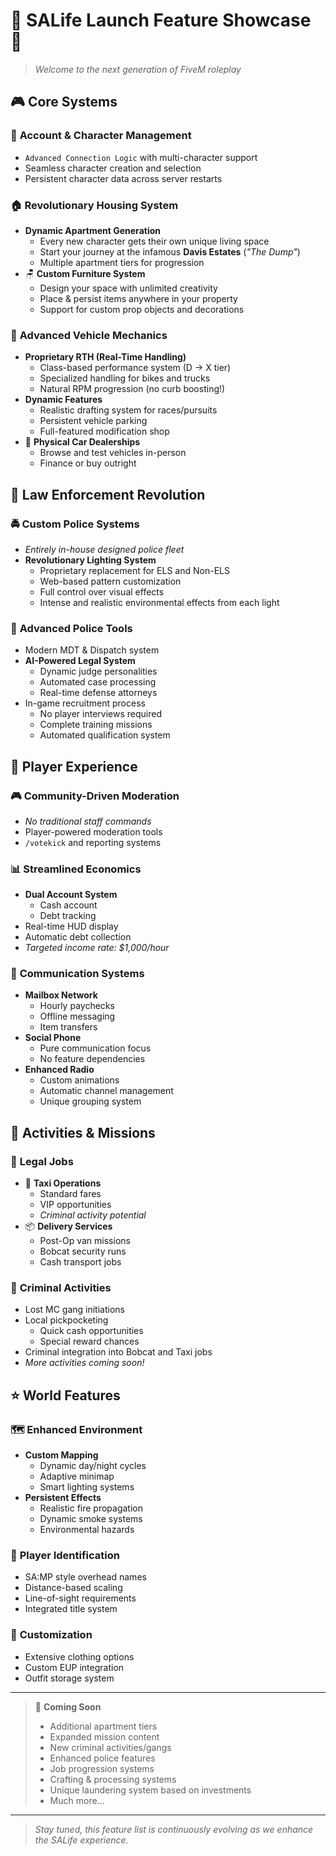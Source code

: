 # 🎉 **SALife Launch Feature Showcase** 🎉

> *Welcome to the next generation of FiveM roleplay*

## 🎮 **Core Systems**

### 🔐 **Account & Character Management**

- `Advanced Connection Logic` with multi-character support
- Seamless character creation and selection
- Persistent character data across server restarts

### 🏠 **Revolutionary Housing System**

- **Dynamic Apartment Generation**
  - Every new character gets their own unique living space
  - Start your journey at the infamous **Davis Estates** (*"The Dump"*)
  - Multiple apartment tiers for progression
- 🪑 **Custom Furniture System**
  - Design your space with unlimited creativity
  - Place & persist items anywhere in your property
  - Support for custom prop objects and decorations

### 🚗 **Advanced Vehicle Mechanics**

- **Proprietary RTH (Real-Time Handling)**
  - Class-based performance system (D → X tier)
  - Specialized handling for bikes and trucks
  - Natural RPM progression (no curb boosting!)
- **Dynamic Features**
  - Realistic drafting system for races/pursuits
  - Persistent vehicle parking
  - Full-featured modification shop
- 🏪 **Physical Car Dealerships**
  - Browse and test vehicles in-person
  - Finance or buy outright

## 👮 **Law Enforcement Revolution**

### 🚔 **Custom Police Systems**

- *Entirely in-house designed police fleet*
- **Revolutionary Lighting System**
  - Proprietary replacement for ELS and Non-ELS
  - Web-based pattern customization
  - Full control over visual effects
  - Intense and realistic environmental effects from each light

### 📱 **Advanced Police Tools**

- Modern MDT & Dispatch system
- **AI-Powered Legal System**
  - Dynamic judge personalities
  - Automated case processing
  - Real-time defense attorneys
- In-game recruitment process
  - No player interviews required
  - Complete training missions
  - Automated qualification system

## 💫 **Player Experience**

### 🎮 **Community-Driven Moderation**

- *No traditional staff commands*
- Player-powered moderation tools
- `/votekick` and reporting systems

### 📊 **Streamlined Economics**

- **Dual Account System**
  - Cash account
  - Debt tracking
- Real-time HUD display
- Automatic debt collection
- *Targeted income rate: $1,000/hour*

### 📱 **Communication Systems**

- **Mailbox Network**
  - Hourly paychecks
  - Offline messaging
  - Item transfers
- **Social Phone**
  - Pure communication focus
  - No feature dependencies
- **Enhanced Radio**
  - Custom animations
  - Automatic channel management
  - Unique grouping system

## 🎯 **Activities & Missions**

### 💼 **Legal Jobs**

- 🚕 **Taxi Operations**
  - Standard fares
  - VIP opportunities
  - *Criminal activity potential*
- 📦 **Delivery Services**
  - Post-Op van missions
  - Bobcat security runs
  - Cash transport jobs

### 🦹 **Criminal Activities**

- Lost MC gang initiations
- Local pickpocketing
  - Quick cash opportunities
  - Special reward chances
- Criminal integration into Bobcat and Taxi jobs
- *More activities coming soon!*

## ⭐ **World Features**

### 🗺️ **Enhanced Environment**

- **Custom Mapping**
  - Dynamic day/night cycles
  - Adaptive minimap
  - Smart lighting systems
- **Persistent Effects**
  - Realistic fire propagation
  - Dynamic smoke systems
  - Environmental hazards

### 👤 **Player Identification**

- SA:MP style overhead names
- Distance-based scaling
- Line-of-sight requirements
- Integrated title system

### 👕 **Customization**

- Extensive clothing options
- Custom EUP integration
- Outfit storage system

---

> 📢 **Coming Soon**
>
> - Additional apartment tiers
> - Expanded mission content
> - New criminal activities/gangs
> - Enhanced police features
> - Job progression systems
> - Crafting & processing systems
> - Unique laundering system based on investments
> - Much more...

---

> *Stay tuned, this feature list is continuously evolving as we enhance the SALife experience.*
